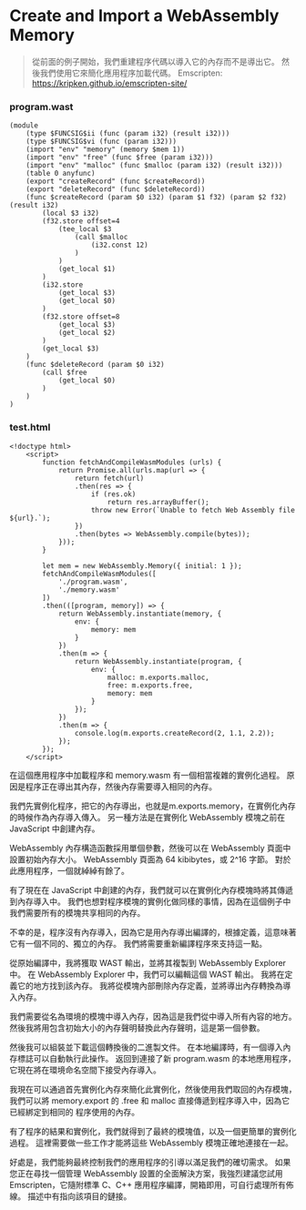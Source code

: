 # Create and Import a WebAssembly Memory
>從前面的例子開始，我們重建程序代碼以導入它的內存而不是導出它。 然後我們使用它來簡化應用程序加載代碼。
Emscripten: https://kripken.github.io/emscripten-site/

### program.wast
```
(module
	(type $FUNCSIG$ii (func (param i32) (result i32)))
	(type $FUNCSIG$vi (func (param i32)))
	(import "env" "memory" (memory $mem 1))
	(import "env" "free" (func $free (param i32)))
	(import "env" "malloc" (func $malloc (param i32) (result i32)))
	(table 0 anyfunc)
	(export "createRecord" (func $createRecord))
	(export "deleteRecord" (func $deleteRecord))
	(func $createRecord (param $0 i32) (param $1 f32) (param $2 f32) (result i32)
		(local $3 i32)
		(f32.store offset=4
			(tee_local $3
				(call $malloc
					(i32.const 12)
				)
			)
			(get_local $1)
		)
		(i32.store
			(get_local $3)
			(get_local $0)
		)
		(f32.store offset=8
			(get_local $3)
			(get_local $2)
		)
		(get_local $3)
	)
	(func $deleteRecord (param $0 i32)
		(call $free
			(get_local $0)
		)
	)
)
```
### test.html
```
<!doctype html>
	<script>
		function fetchAndCompileWasmModules (urls) {
			return Promise.all(urls.map(url => {
				return fetch(url)
				.then(res => {
					if (res.ok)
						return res.arrayBuffer();
					throw new Error(`Unable to fetch Web Assembly file ${url}.`);
				})
				.then(bytes => WebAssembly.compile(bytes));
			}));
		}

		let mem = new WebAssembly.Memory({ initial: 1 });
		fetchAndCompileWasmModules([
			'./program.wasm',
			'./memory.wasm'
		])
		.then(([program, memory]) => {
			return WebAssembly.instantiate(memory, {
				env: {
					memory: mem
				}
			})
			.then(m => {
				return WebAssembly.instantiate(program, {
					env: {
						malloc: m.exports.malloc,
						free: m.exports.free,
						memory: mem
					}
				});
			})
			.then(m => {
				console.log(m.exports.createRecord(2, 1.1, 2.2));
			});
		});
	</script>
```
在這個應用程序中加載程序和 memory.wasm 有一個相當複雜的實例化過程。 原因是程序正在導出其內存，然後內存需要導入相同的內存。

我們先實例化程序，把它的內存導出，也就是m.exports.memory，在實例化內存的時候作為內存導入傳入。 另一種方法是在實例化 WebAssembly 模塊之前在 JavaScript 中創建內存。

WebAssembly 內存構造函數採用單個參數，然後可以在 WebAssembly 頁面中設置初始內存大小。 WebAssembly 頁面為 64 kibibytes，或 2^16 字節。 對於此應用程序，一個就綽綽有餘了。

有了現在在 JavaScript 中創建的內存，我們就可以在實例化內存模塊時將其傳遞到內存導入中。 我們也想對程序模塊的實例化做同樣的事情，因為在這個例子中我們需要所有的模塊共享相同的內存。

不幸的是，程序沒有內存導入，因為它是用內存導出編譯的，根據定義，這意味著它有一個不同的、獨立的內存。 我們將需要重新編譯程序來支持這一點。

從原始編譯中，我將獲取 WAST 輸出，並將其複製到 WebAssembly Explorer 中。 在 WebAssembly Explorer 中，我們可以編輯這個 WAST 輸出。 我將在定義它的地方找到該內存。 我將從模塊內部刪除內存定義，並將導出內存轉換為導入內存。

我們需要從名為環境的模塊中導入內存，因為這是我們從中導入所有內容的地方。 然後我將用包含初始大小的內存聲明替換此內存聲明，這是第一個參數。

然後我可以組裝並下載這個轉換後的二進製文件。 在本地編譯時，有一個導入內存標誌可以自動執行此操作。 返回到連接了新 program.wasm 的本地應用程序，它現在將在環境命名空間下接受內存導入。

我現在可以通過首先實例化內存來簡化此實例化，然後使用我們取回的內存模塊，我們可以將 memory.export 的 .free 和 malloc 直接傳遞到程序導入中，因為它已經綁定到相同的 程序使用的內存。

有了程序的結果和實例化，我們就得到了最終的模塊值，以及一個更簡單的實例化過程。 這裡需要做一些工作才能將這些 WebAssembly 模塊正確地連接在一起。

好處是，我們能夠最終控制我們的應用程序的引導以滿足我們的確切需求。 如果您正在尋找一個管理 WebAssembly 設置的全面解決方案，我強烈建議您試用 Emscripten，它隨附標準 C、C++ 應用程序編譯，開箱即用，可自行處理所有佈線。 描述中有指向該項目的鏈接。